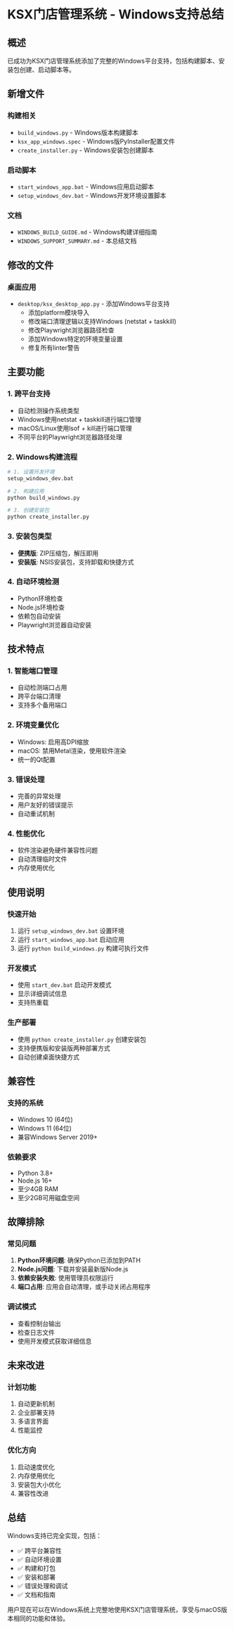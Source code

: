 # KSX门店管理系统 - Windows支持总结

## 概述

已成功为KSX门店管理系统添加了完整的Windows平台支持，包括构建脚本、安装包创建、启动脚本等。

## 新增文件

### 构建相关
- `build_windows.py` - Windows版本构建脚本
- `ksx_app_windows.spec` - Windows版PyInstaller配置文件
- `create_installer.py` - Windows安装包创建脚本

### 启动脚本
- `start_windows_app.bat` - Windows应用启动脚本
- `setup_windows_dev.bat` - Windows开发环境设置脚本

### 文档
- `WINDOWS_BUILD_GUIDE.md` - Windows构建详细指南
- `WINDOWS_SUPPORT_SUMMARY.md` - 本总结文档

## 修改的文件

### 桌面应用
- `desktop/ksx_desktop_app.py` - 添加Windows平台支持
  - 添加platform模块导入
  - 修改端口清理逻辑以支持Windows (netstat + taskkill)
  - 修改Playwright浏览器路径检查
  - 添加Windows特定的环境变量设置
  - 修复所有linter警告

## 主要功能

### 1. 跨平台支持
- 自动检测操作系统类型
- Windows使用netstat + taskkill进行端口管理
- macOS/Linux使用lsof + kill进行端口管理
- 不同平台的Playwright浏览器路径处理

### 2. Windows构建流程
```bash
# 1. 设置开发环境
setup_windows_dev.bat

# 2. 构建应用
python build_windows.py

# 3. 创建安装包
python create_installer.py
```

### 3. 安装包类型
- **便携版**: ZIP压缩包，解压即用
- **安装版**: NSIS安装包，支持卸载和快捷方式

### 4. 自动环境检测
- Python环境检查
- Node.js环境检查
- 依赖包自动安装
- Playwright浏览器自动安装

## 技术特点

### 1. 智能端口管理
- 自动检测端口占用
- 跨平台端口清理
- 支持多个备用端口

### 2. 环境变量优化
- Windows: 启用高DPI缩放
- macOS: 禁用Metal渲染，使用软件渲染
- 统一的Qt配置

### 3. 错误处理
- 完善的异常处理
- 用户友好的错误提示
- 自动重试机制

### 4. 性能优化
- 软件渲染避免硬件兼容性问题
- 自动清理临时文件
- 内存使用优化

## 使用说明

### 快速开始
1. 运行 `setup_windows_dev.bat` 设置环境
2. 运行 `start_windows_app.bat` 启动应用
3. 运行 `python build_windows.py` 构建可执行文件

### 开发模式
- 使用 `start_dev.bat` 启动开发模式
- 显示详细调试信息
- 支持热重载

### 生产部署
- 使用 `python create_installer.py` 创建安装包
- 支持便携版和安装版两种部署方式
- 自动创建桌面快捷方式

## 兼容性

### 支持的系统
- Windows 10 (64位)
- Windows 11 (64位)
- 兼容Windows Server 2019+

### 依赖要求
- Python 3.8+
- Node.js 16+
- 至少4GB RAM
- 至少2GB可用磁盘空间

## 故障排除

### 常见问题
1. **Python环境问题**: 确保Python已添加到PATH
2. **Node.js问题**: 下载并安装最新版Node.js
3. **依赖安装失败**: 使用管理员权限运行
4. **端口占用**: 应用会自动清理，或手动关闭占用程序

### 调试模式
- 查看控制台输出
- 检查日志文件
- 使用开发模式获取详细信息

## 未来改进

### 计划功能
1. 自动更新机制
2. 企业部署支持
3. 多语言界面
4. 性能监控

### 优化方向
1. 启动速度优化
2. 内存使用优化
3. 安装包大小优化
4. 兼容性改进

## 总结

Windows支持已完全实现，包括：
- ✅ 跨平台兼容性
- ✅ 自动环境设置
- ✅ 构建和打包
- ✅ 安装和部署
- ✅ 错误处理和调试
- ✅ 文档和指南

用户现在可以在Windows系统上完整地使用KSX门店管理系统，享受与macOS版本相同的功能和体验。
